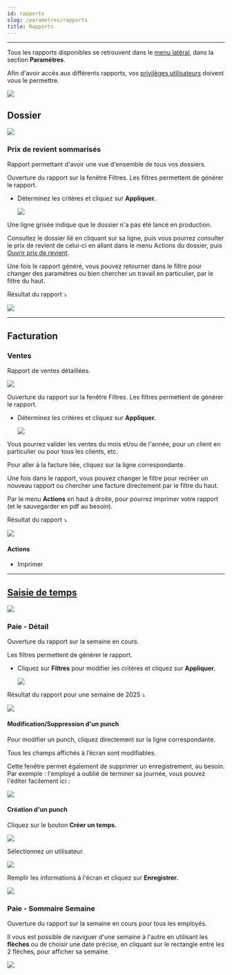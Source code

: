 ```yaml
---
id: rapports
slug: /parametres/rapports
title: Rapports
---
```


---

Tous les rapports disponibles se retrouvent dans le [menu latéral](../03-Fonctionnalités%20générales/05-menus.md#menu-latéral), dans la section **Paramètres**.

Afin d'avoir accès aux différents rapports, vos [privilèges utilisateurs](../09-Paramètres/02-utilisateurs.md#accès--privilèges-aux-modules) doivent vous le permettre.

![](../../static/img/Rapport_01.png)

## Dossier

![](../../static/img/Rapport_02.png)

### Prix de revient sommarisés

Rapport permettant d'avoir une vue d'ensemble de tous vos dossiers.

Ouverture du rapport sur la fenêtre Filtres. Les filtres permettent de générer le rapport.

- Déterminez les critères et cliquez sur **Appliquer.**

  ![](../../static/img/Rapport_03.png)

Une ligne grisée indique que le dossier n'a pas été lancé en production.

Consultez le dossier lié en cliquant sur sa ligne, puis vous pourrez consulter le prix de revient de celui-ci en allant dans le menu Actions du dossier, puis [Ouvrir prix de revient](../07-Production/01-dossiers.md#prix-de-revient).

Une fois le rapport généré, vous pouvez retourner dans le filtre pour changer des paramètres ou bien chercher un travail en particulier, par le filtre du haut.

Résultat du rapport ⤵️

![](../../static/img/Rapport_04.png)

---

## Facturation

### Ventes

Rapport de ventes détaillées.

![](../../static/img/Rapport_05.png)

Ouverture du rapport sur la fenêtre Filtres. Les filtres permettent de générer le rapport.

- Déterminez les critères et cliquez sur **Appliquer.**

  ![](../../static/img/Rapport_06.png)

Vous pourrez valider les ventes du mois et/ou de l'année, pour un client en particulier ou pour tous les clients, etc.

Pour aller à la facture liée, cliquez sur la ligne correspondante.

Une fois dans le rapport, vous pouvez changer le filtre pour recréer un nouveau rapport ou chercher une facture directement par le filtre du haut.

Par le menu **Actions** en haut à droite, pour pourrez imprimer votre rapport (et le sauvegarder en pdf au besoin).

Résultat du rapport ⤵️

![](../../static/img/Rapport_07.png)

#### Actions

- Imprimer

---

## [Saisie de temps](../07-Production/04-saisietemps.md)

![](../../static/img/Rapport_08.png)

### Paie - Détail

Ouverture du rapport sur la semaine en cours.

Les filtres permettent de générer le rapport.

- Cliquez sur **Filtres** pour modifier les critères et cliquez sur **Appliquer.**

  ![](../../static/img/Rapport_09.png)

Résultat du rapport pour une semaine de 2025 ⤵️

![](../../static/img/Rapports_Paie_05.png)

#### Modification/Suppression d'un punch

Pour modifier un punch, cliquez directement sur la ligne correspondante.

Tous les champs affichés à l’écran sont modifiables.

Cette fenêtre permet également de supprimer un enregistrement, au besoin.
Par exemple : l'employé a oublié de terminer sa journée, vous pouvez l'éditer facilement ici :

![](../../static/img/Rapports_Paie_01.png)

#### Création d'un punch

Cliquez sur le bouton **Créer un temps.**

![](../../static/img/Rapports_Paie_02.png)

Sélectionnez un utilisateur.

![](../../static/img/Rapports_Paie_03.png)

Remplir les informations à l'écran et cliquez sur **Enregistrer.**

![](../../static/img/Rapports_Paie_04.png)

### Paie - Sommaire Semaine

Ouverture du rapport sur la semaine en cours pour tous les employés.

Il vous est possible de naviguer d'une semaine à l'autre en utilisant les **flèches** ou de choisir une date précise, en cliquant sur le rectangle entre les 2 flèches, pour afficher sa semaine.

![](../../static/img/Rapports_Paie_06.gif)
